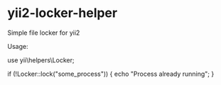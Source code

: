 # yii2-locker-helper
Simple file locker for yii2

Usage:

use yii\helpers\Locker;

if (!Locker::lock("some_process")) {
        echo "Process already running";
}